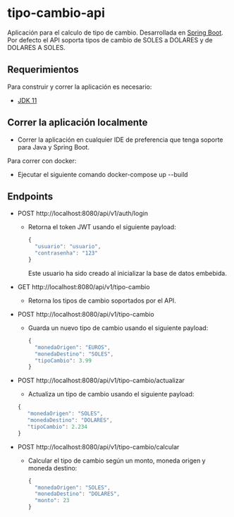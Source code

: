 # tipo-cambio-api

Aplicación para el calculo de tipo de cambio.
Desarrollada en [Spring Boot](http://projects.spring.io/spring-boot/).
Por defecto el API soporta tipos de cambio de SOLES a DOLARES y de DOLARES A SOLES.

## Requerimientos

Para construir y correr la aplicación es necesario:

- [JDK 11](https://www.oracle.com/java/technologies/javase/jdk11-archive-downloads.html)

## Correr la aplicación localmente

- Correr la aplicación en cualquier IDE de preferencia que tenga soporte para Java y Spring Boot.

Para correr con docker:
- Ejecutar el siguiente comando docker-compose up --build


## Endpoints

- POST http://localhost:8080/api/v1/auth/login
  - Retorna el token JWT usando el siguiente payload:
  
    ```javascript
    {
      "usuario": "usuario",
      "contrasenha": "123"
    }
    ```
    
    Este usuario ha sido creado al inicializar la base de datos embebida.

- GET http://localhost:8080/api/v1/tipo-cambio
  - Retorna los tipos de cambio soportados por el API.

- POST http://localhost:8080/api/v1/tipo-cambio
  - Guarda un nuevo tipo de cambio usando el siguiente payload:
  
    ```javascript
    {
      "monedaOrigen": "EUROS",
      "monedaDestino": "SOLES",
      "tipoCambio": 3.99
    }
    ```
    
- POST http://localhost:8080/api/v1/tipo-cambio/actualizar
    - Actualiza un tipo de cambio usando el siguiente payload:
  
     ```javascript
     {
        "monedaOrigen": "SOLES",
        "monedaDestino": "DOLARES",
        "tipoCambio": 2.234
     }
     ```
     
- POST http://localhost:8080/api/v1/tipo-cambio/calcular
   - Calcular el tipo de cambio según un monto, moneda origen y moneda destino:
  
     ```javascript
     {
       "monedaOrigen": "SOLES",
       "monedaDestino": "DOLARES",
       "monto": 23
     }
     ```
